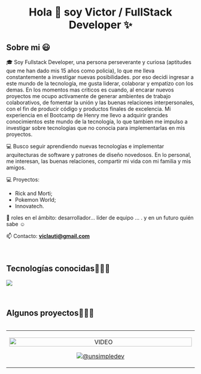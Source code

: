 <h1 align="center">Hola 👋  soy Victor / FullStack Developer ✨ </h1> 


<h2>Sobre mi 😃</h2>
<!--Intro start-->

<p align="left">
🎓 Soy Fullstack Developer, una persona perseverante y curiosa (aptitudes que me han dado mis 15 años como policia),  lo que me lleva constantemente a investigar nuevas posibilidades. por eso decidi ingresar a este mundo de la tecnología, me gusta liderar, colaborar y empatizo con los demas. En los momentos mas criticos es cuando, al encarar nuevos proyectos me ocupo activamente de generar ambientes de trabajo colaborativos, de fomentar la unión y las buenas relaciones interpersonales, con el fin de producir código y productos finales de excelencia. Mi experiencia en el Bootcamp de Henry me llevo a adquirir grandes conocimientos este mundo de la tecnología, lo que tambien me impulso a investigar sobre tecnologias que no conocia para implementarlas en mis proyectos. 


💻 Busco seguir aprendiendo nuevas tecnologías e implementar arquitecturas de software y patrones de diseño novedosos.
En lo personal, me interesan, las buenas relaciones, compartir mi vida con mi familia y mis amigos. 

💻 Proyectos:
- Rick and Morti;
- Pokemon World;
- Innovatech.


📝 roles en el ámbito: desarrollador... líder de equipo ... . y en un futuro quién sabe ☺️

📫 Contacto: **viclauti@gmail.com**
<!--Intro end-->
  </p>
<br>

<h2 >Tecnologías conocidas👨🏻‍💻</h2>
<!--tech stack icons-->
<p align="left">
  <a href="https://skillicons.dev">
    <img src="https://skillicons.dev/icons?i=css,html,js,nodejs,git,github,postman,vscode,postgres,react,redux,seqelize,ps&perline=12" />
  </a>
</p>
<br>
<!-------------------------->
<div id="proyectos">
<h2 >Algunos proyectos👨🏻‍💻</h2>

<table align="left" >
<tr border="none">
  <td width="25%" align="center">
    <p align="center">
     <a href="https://youtu.be/SqSai3H9GeE" title="Go to Source">
        <img align="center" width=100% src="https://raw.githubusercontent.com/unsimpledev/unsimpledev/main/assets/smsgateway.webp"   alt="VIDEO" /></a>
      </p>
    <p align="center">
        <a href="https://youtu.be/SqSai3H9GeE" target="blank"><img align="center" src="https://img.shields.io/badge/YouTube-FF0000?style=for-the-badge&logo=youtube&logoColor=white" alt="@unsimpledev"  /></a>
      </p>       
</td>
  
</tr>
</table>
  </div>
<br>
<br><br>
<br>
<br><br><br>
<br><br>

<!------------------------->

<!--- stats (end) -->
